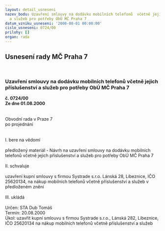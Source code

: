 ```yaml
---
layout: detail_usneseni
nazev_bodu: Uzavření smlouvy na dodávku mobilních telefonů  včetně jejich příslušenství
  a služeb pro potřeby ObÚ MČ Praha 7
datum_vzniku_usneseni: '2000-08-01 00:00:00'
cislo_usneseni: 0724/00
prilohy: []
organ: rada
---
```

<div id="ucUsn_pList" class="usn">
	<span><h2>Usnesení rady MČ Praha 7 </h2>
<br></span><div class="standBody">
<span><h3>Uzavření smlouvy na dodávku mobilních telefonů  včetně jejich příslušenství a služeb pro potřeby ObÚ MČ Praha 7</h3></span><div class="center">
		<strong>č. 0724/00</strong><br>
	</div>
<div class="center">
		<strong>Ze dne 01.08.2000</strong><br><br>
	</div>     <br>Obvodní rada v Praze 7<br>po projednání<br><br><br>I.	bere na vědomí<br><br> předložený materiál - Návrh na uzavření smlouvy na dodávku mobilních telefonů  včetně jejich příslušenství a služeb pro potřeby ObÚ MČ Praha 7<br><br>II.	schvaluje <br><br>uzavření kupní smlouvy s firmou Systrade s.r.o. Lánská 28, Líbeznice, IČO 25620134, na nákup mobilních telefonů včetně příslušenství a služeb v předloženém znění<br><br>III.	ukládá <br><br> Určen:	     	STA Dub Tomáš<br>Termín: 20.08.2000<br>Úkol:	uzavřít kupní smlouvu s firmou Systrade s.r.o., Lánská 282, Líbeznice, IČO 25620134 na nákup mobilních telefonů včetně příslušenství a služeb<br> <br> </div>
</div>